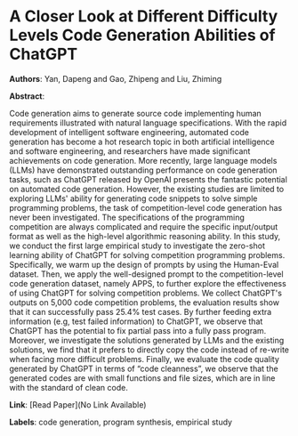 # A Closer Look at Different Difficulty Levels Code Generation Abilities of ChatGPT

**Authors**: Yan, Dapeng and Gao, Zhipeng and Liu, Zhiming

**Abstract**:

Code generation aims to generate source code implementing human requirements illustrated with natural language specifications. With the rapid development of intelligent software engineering, automated code generation has become a hot research topic in both artificial intelligence and software engineering, and researchers have made significant achievements on code generation. More recently, large language models (LLMs) have demonstrated outstanding performance on code generation tasks, such as ChatGPT released by OpenAI presents the fantastic potential on automated code generation. However, the existing studies are limited to exploring LLMs' ability for generating code snippets to solve simple programming problems, the task of competition-level code generation has never been investigated. The specifications of the programming competition are always complicated and require the specific input/output format as well as the high-level algorithmic reasoning ability. In this study, we conduct the first large empirical study to investigate the zero-shot learning ability of ChatGPT for solving competition programming problems. Specifically, we warm up the design of prompts by using the Human-Eval dataset. Then, we apply the well-designed prompt to the competition-level code generation dataset, namely APPS, to further explore the effectiveness of using ChatGPT for solving competition problems. We collect ChatGPT's outputs on 5,000 code competition problems, the evaluation results show that it can successfully pass 25.4% test cases. By further feeding extra information (e.g, test failed information) to ChatGPT, we observe that ChatGPT has the potential to fix partial pass into a fully pass program. Moreover, we investigate the solutions generated by LLMs and the existing solutions, we find that it prefers to directly copy the code instead of re-write when facing more difficult problems. Finally, we evaluate the code quality generated by ChatGPT in terms of “code cleanness”, we observe that the generated codes are with small functions and file sizes, which are in line with the standard of clean code.

**Link**: [Read Paper](No Link Available)

**Labels**: code generation, program synthesis, empirical study
